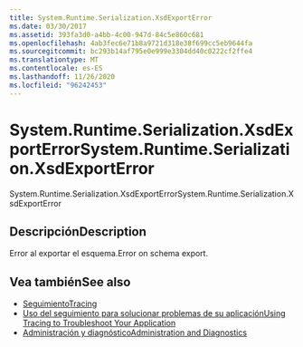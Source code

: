 ```yaml
---
title: System.Runtime.Serialization.XsdExportError
ms.date: 03/30/2017
ms.assetid: 393fa3d0-a4bb-4c00-947d-84c5e860c681
ms.openlocfilehash: 4ab3fec6e71b8a9721d318e38f699cc5eb9644fa
ms.sourcegitcommit: bc293b14af795e0e999e3304dd40c0222cf2ffe4
ms.translationtype: MT
ms.contentlocale: es-ES
ms.lasthandoff: 11/26/2020
ms.locfileid: "96242453"
---
```

# <a name="systemruntimeserializationxsdexporterror"></a><span data-ttu-id="a0cd3-102">System.Runtime.Serialization.XsdExportError</span><span class="sxs-lookup"><span data-stu-id="a0cd3-102">System.Runtime.Serialization.XsdExportError</span></span>

<span data-ttu-id="a0cd3-103">System.Runtime.Serialization.XsdExportError</span><span class="sxs-lookup"><span data-stu-id="a0cd3-103">System.Runtime.Serialization.XsdExportError</span></span>  
  
## <a name="description"></a><span data-ttu-id="a0cd3-104">Descripción</span><span class="sxs-lookup"><span data-stu-id="a0cd3-104">Description</span></span>  

 <span data-ttu-id="a0cd3-105">Error al exportar el esquema.</span><span class="sxs-lookup"><span data-stu-id="a0cd3-105">Error on schema export.</span></span>  
  
## <a name="see-also"></a><span data-ttu-id="a0cd3-106">Vea también</span><span class="sxs-lookup"><span data-stu-id="a0cd3-106">See also</span></span>

- [<span data-ttu-id="a0cd3-107">Seguimiento</span><span class="sxs-lookup"><span data-stu-id="a0cd3-107">Tracing</span></span>](index.md)
- [<span data-ttu-id="a0cd3-108">Uso del seguimiento para solucionar problemas de su aplicación</span><span class="sxs-lookup"><span data-stu-id="a0cd3-108">Using Tracing to Troubleshoot Your Application</span></span>](using-tracing-to-troubleshoot-your-application.md)
- [<span data-ttu-id="a0cd3-109">Administración y diagnóstico</span><span class="sxs-lookup"><span data-stu-id="a0cd3-109">Administration and Diagnostics</span></span>](../index.md)
